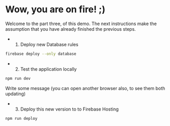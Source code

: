# Wow, you are on fire! ;)

Welcome to the part three, of this demo.
The next instructions make the assumption that you have already finished the
previous steps.

* 1. Deploy new Database rules

```sh
firebase deploy --only database
```

* 2. Test the application locally

```sh
npm run dev
```

Write some message (you can open another browser also, to see them both updating)

* 3. Deploy this new version to to Firebase Hosting

```sh
npm run deploy
```
